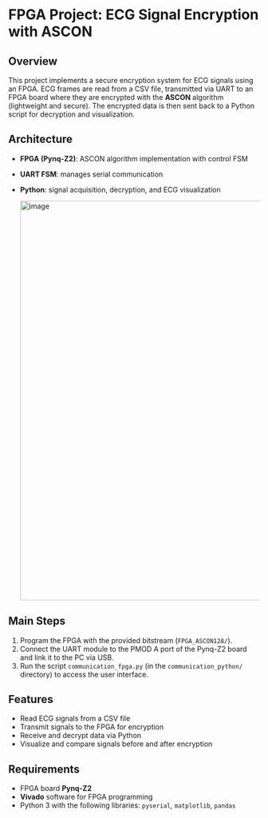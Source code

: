 
# FPGA Project: ECG Signal Encryption with ASCON


## Overview

This project implements a secure encryption system for ECG signals using an FPGA.
ECG frames are read from a CSV file, transmitted via UART to an FPGA board where they are encrypted with the **ASCON** algorithm (lightweight and secure). The encrypted data is then sent back to a Python script for decryption and visualization.

## Architecture

* **FPGA (Pynq-Z2)**: ASCON algorithm implementation with control FSM
* **UART FSM**: manages serial communication
* **Python**: signal acquisition, decryption, and ECG visualization

   <img width="1000" height="800" alt="image" src="https://github.com/user-attachments/assets/a5998826-4027-465f-b45b-c330d9241c7a" />


## Main Steps

1. Program the FPGA with the provided bitstream (`FPGA_ASCON128/`).
2. Connect the UART module to the PMOD A port of the Pynq-Z2 board and link it to the PC via USB.
3. Run the script `communication_fpga.py` (in the `communication_python/` directory) to access the user interface.

## Features

* Read ECG signals from a CSV file
* Transmit signals to the FPGA for encryption
* Receive and decrypt data via Python
* Visualize and compare signals before and after encryption

## Requirements

* FPGA board **Pynq-Z2**
* **Vivado** software for FPGA programming
* Python 3 with the following libraries: `pyserial`, `matplotlib`, `pandas`
